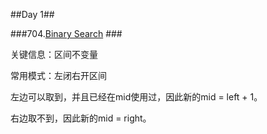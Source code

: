 ##Day 1##

###704.[Binary Search](https://leetcode.cn/problems/binary-search/) ###

关键信息：区间不变量

常用模式：左闭右开区间

左边可以取到，并且已经在mid使用过，因此新的mid = left + 1。

右边取不到，因此新的mid = right。

